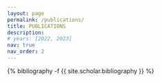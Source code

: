 ```yaml
---
layout: page
permalink: /publications/
title: PUBLICATIONS
description: 
# years: [2022, 2023]
nav: true
nav_order: 2
---
```

<!-- _pages/publications.md -->
<div class="publications">

<!-- {%- for y in page.years %}
  <h2 class="year">{{y}}</h2>
  {% bibliography -f papers -q @*[year={{y}}]* %}
{% endfor %} -->

{% bibliography -f {{ site.scholar.bibliography }} %}


</div>

